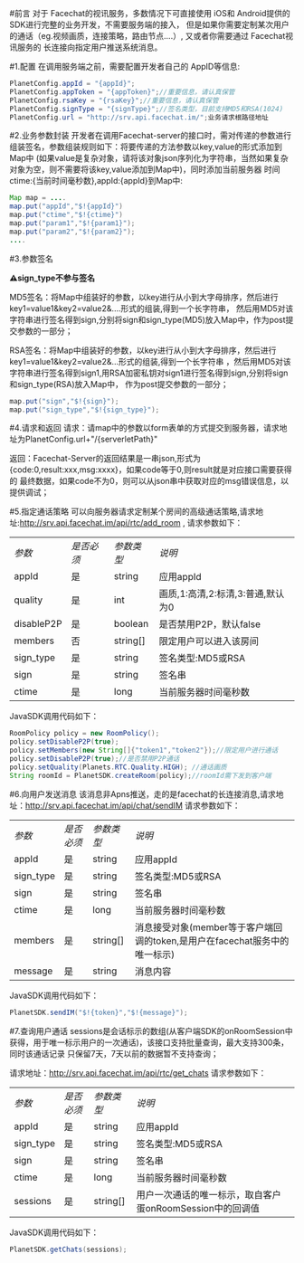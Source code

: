 #前言
对于 Facechat的视讯服务，多数情况下可直接使用 iOS和 Android提供的 SDK进行完整的业务开发，不需要服务端的接入，
但是如果你需要定制某次用户的通话（eg.视频画质，连接策略，路由节点....）, 又或者你需要通过 Facechat视讯服务的
长连接向指定用户推送系统消息。

#1.配置
在调用服务端之前，需要配置开发者自己的 AppID等信息:
```java
PlanetConfig.appId = "{appId}";
PlanetConfig.appToken = "{appToken}";//重要信息，请认真保管
PlanetConfig.rsaKey = "{rsaKey}";//重要信息，请认真保管
PlanetConfig.signType = "{signType}";//签名类型，目前支持MD5和RSA(1024)
PlanetConfig.url = "http://srv.api.facechat.im/";业务请求根路径地址
```
#2.业务参数封装
开发者在调用Facechat-server的接口时，需对传递的参数进行组装签名，参数组装规则如下：将要传递的方法参数以key,value的形式添加到Map中
(如果value是复杂对象，请将该对象json序列化为字符串，当然如果复杂对象为空，则不需要将该key,value添加到Map中)，同时添加当前服务器
时间ctime:{当前时间毫秒数},appId:{appId}到Map中:
```java
Map map = ....
map.put("appId","$!{appId}")
map.put("ctime","$!{ctime}")
map.put("param1","$!{param1}");
map.put("param2","$!{param2}");
....
```
#3.参数签名

**⚠sign_type不参与签名**

MD5签名：将Map中组装好的参数，以key进行从小到大字母排序，然后进行key1=value1&key2=value2&….形式的组装,得到一个长字符串，
然后用MD5对该字符串进行签名得到sign,分别将sign和sign_type(MD5)放入Map中，作为post提交参数的一部分；

RSA签名：将Map中组装好的参数，以key进行从小到大字母排序，然后进行key1=value1&key2=value2&…形式的组装,得到一个长字符串
，然后用MD5对该字符串进行签名得到sign1,用RSA加密私钥对sign1进行签名得到sign,分别将sign和sign_type(RSA)放入Map中，
作为post提交参数的一部分；

```java
map.put("sign","$!{sign}");
map.put("sign_type","$!{sign_type}");
```

#4.请求和返回
请求：请map中的参数以form表单的方式提交到服务器，请求地址为PlanetConfig.url+"/{serverletPath}"

返回：Facechat-Server的返回结果是一串json,形式为{code:0,result:xxx,msg:xxxx}，如果code等于0,则result就是对应接口需要获得的
最终数据，如果code不为0，则可以从json串中获取对应的msg错误信息，以提供调试；

#5.指定通话策略
可以向服务器请求定制某个房间的高级通话策略,请求地址:http://srv.api.facechat.im/api/rtc/add_room ,
请求参数如下：
<table>
<tbody>
<tr><td><em>参数</em></td><td><em>是否必须</em></td><td><em>参数类型</em></td><td><em>说明</em></td></tr>
<tr><td>appId</td><td>是</td><td>string</td><td>应用appId</td></tr>
<tr><td>quality</td><td>是</td><td>int</td><td>画质,1:高清,2:标清,3:普通,默认为0</td></tr>
<tr><td>disableP2P</td><td>是</td><td>boolean</td><td>是否禁用P2P，默认false</td></tr>
<tr><td>members</td><td>否</td><td>string[]</td><td>限定用户可以进入该房间</td></tr>
<tr><td>sign_type</td><td>是</td><td>string</td><td>签名类型:MD5或RSA</td></tr>
<tr><td>sign</td><td>是</td><td>string</td><td>签名串</td></tr>
<tr><td>ctime</td><td>是</td><td>long</td><td>当前服务器时间毫秒数</td></tr>
</tbody>
</table>


JavaSDK调用代码如下：

```java
RoomPolicy policy = new RoomPolicy();
policy.setDisableP2P(true);
policy.setMembers(new String[]{"token1","token2"});//限定用户进行通话
policy.setDisableP2P(true);//是否禁用P2P通话
policy.setQuality(Planets.RTC.Quality.HIGH); //通话画质
String roomId = PlanetSDK.createRoom(policy);//roomId需下发到客户端
```

#6.向用户发送消息
该消息非Apns推送，走的是facechat的长连接消息,请求地址：http://srv.api.facechat.im/api/chat/sendIM 
请求参数如下：
<table>
<tbody>
<tr><td><em>参数</em></td><td><em>是否必须</em></td><td><em>参数类型</em></td><td><em>说明</em></td></tr>
<tr><td>appId</td><td>是</td><td>string</td><td>应用appId</td></tr>
<tr><td>sign_type</td><td>是</td><td>string</td><td>签名类型:MD5或RSA</td></tr>
<tr><td>sign</td><td>是</td><td>string</td><td>签名串</td></tr>
<tr><td>ctime</td><td>是</td><td>long</td><td>当前服务器时间毫秒数</td></tr>
<tr><td>members</td><td>是</td><td>string[]</td><td>消息接受对象(member等于客户端回调的token,是用户在facechat服务中的唯一标示)</td></tr>
<tr><td>message</td><td>是</td><td>string</td><td>消息内容</td></tr>
</tbody>
</table>

JavaSDK调用代码如下：

```java
PlanetSDK.sendIM("$!{token}","$!{message}");
```

#7.查询用户通话
sessions是会话标示的数组(从客户端SDK的onRoomSession中获得，用于唯一标示用户的一次通话)，该接口支持批量查询，最大支持300条，同时该通话记录
只保留7天，7天以前的数据暂不支持查询；

请求地址：http://srv.api.facechat.im/api/rtc/get_chats 请求参数如下：
<table>
<tbody>
<tr><td><em>参数</em></td><td><em>是否必须</em></td><td><em>参数类型</em></td><td><em>说明</em></td></tr>
<tr><td>appId</td><td>是</td><td>string</td><td>应用appId</td></tr>
<tr><td>sign_type</td><td>是</td><td>string</td><td>签名类型:MD5或RSA</td></tr>
<tr><td>sign</td><td>是</td><td>string</td><td>签名串</td></tr>
<tr><td>ctime</td><td>是</td><td>long</td><td>当前服务器时间毫秒数</td></tr>
<tr><td>sessions</td><td>是</td><td>string[]</td><td>用户一次通话的唯一标示，取自客户蛋onRoomSession中的回调值</td></tr>
</tbody>
</table>

JavaSDK调用代码如下：

```java
PlanetSDK.getChats(sessions);
```
